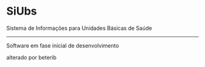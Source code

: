 # SiUbs
Sistema de Informações para Unidades Básicas de Saúde

---
Software em fase inicial de desenvolvimento

alterado por beterib